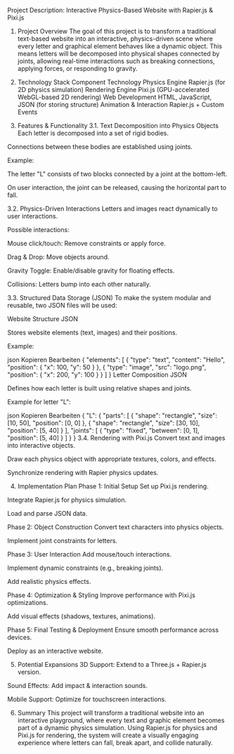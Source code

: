 Project Description: Interactive Physics-Based Website with Rapier.js & Pixi.js
1. Project Overview
The goal of this project is to transform a traditional text-based website into an interactive, physics-driven scene where every letter and graphical element behaves like a dynamic object. This means letters will be decomposed into physical shapes connected by joints, allowing real-time interactions such as breaking connections, applying forces, or responding to gravity.

2. Technology Stack
Component	Technology
Physics Engine	Rapier.js (for 2D physics simulation)
Rendering Engine	Pixi.js (GPU-accelerated WebGL-based 2D rendering)
Web Development	HTML, JavaScript, JSON (for storing structure)
Animation & Interaction	Rapier.js + Custom Events
3. Features & Functionality
3.1. Text Decomposition into Physics Objects
Each letter is decomposed into a set of rigid bodies.

Connections between these bodies are established using joints.

Example:

The letter "L" consists of two blocks connected by a joint at the bottom-left.

On user interaction, the joint can be released, causing the horizontal part to fall.

3.2. Physics-Driven Interactions
Letters and images react dynamically to user interactions.

Possible interactions:

Mouse click/touch: Remove constraints or apply force.

Drag & Drop: Move objects around.

Gravity Toggle: Enable/disable gravity for floating effects.

Collisions: Letters bump into each other naturally.

3.3. Structured Data Storage (JSON)
To make the system modular and reusable, two JSON files will be used:

Website Structure JSON

Stores website elements (text, images) and their positions.

Example:

json
Kopieren
Bearbeiten
{
  "elements": [
    {
      "type": "text",
      "content": "Hello",
      "position": { "x": 100, "y": 50 }
    },
    {
      "type": "image",
      "src": "logo.png",
      "position": { "x": 200, "y": 100 }
    }
  ]
}
Letter Composition JSON

Defines how each letter is built using relative shapes and joints.

Example for letter "L":

json
Kopieren
Bearbeiten
{
  "L": {
    "parts": [
      { "shape": "rectangle", "size": [10, 50], "position": [0, 0] },
      { "shape": "rectangle", "size": [30, 10], "position": [5, 40] }
    ],
    "joints": [
      { "type": "fixed", "between": [0, 1], "position": [5, 40] }
    ]
  }
}
3.4. Rendering with Pixi.js
Convert text and images into interactive objects.

Draw each physics object with appropriate textures, colors, and effects.

Synchronize rendering with Rapier physics updates.

4. Implementation Plan
Phase 1: Initial Setup
Set up Pixi.js rendering.

Integrate Rapier.js for physics simulation.

Load and parse JSON data.

Phase 2: Object Construction
Convert text characters into physics objects.

Implement joint constraints for letters.

Phase 3: User Interaction
Add mouse/touch interactions.

Implement dynamic constraints (e.g., breaking joints).

Add realistic physics effects.

Phase 4: Optimization & Styling
Improve performance with Pixi.js optimizations.

Add visual effects (shadows, textures, animations).

Phase 5: Final Testing & Deployment
Ensure smooth performance across devices.

Deploy as an interactive website.

5. Potential Expansions
3D Support: Extend to a Three.js + Rapier.js version.

Sound Effects: Add impact & interaction sounds.

Mobile Support: Optimize for touchscreen interactions.

6. Summary
This project will transform a traditional website into an interactive playground, where every text and graphic element becomes part of a dynamic physics simulation. Using Rapier.js for physics and Pixi.js for rendering, the system will create a visually engaging experience where letters can fall, break apart, and collide naturally.